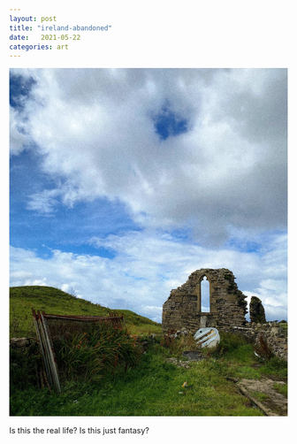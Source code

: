 ```yaml
---
layout: post
title: "ireland-abandoned"
date:   2021-05-22
categories: art
---
```


![ireland-abandoned](/img/arts/ireland-abandoned.jpg)

<span class='image-details'>
Is this the real life? Is this just fantasy?
</span>
